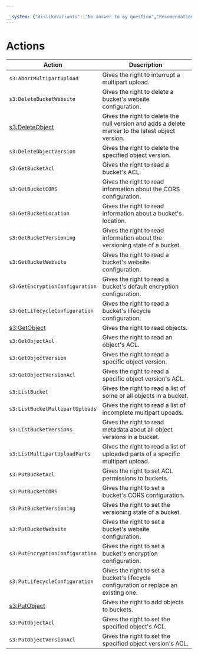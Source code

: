 ```yaml
---

__system: {"dislikeVariants":["No answer to my question","Recomendations didn't help","The content doesn't match title","Other"]}
---
```

# Actions

Action | Description
--- | ---
`s3:AbortMultipartUpload` | Gives the right to interrupt a multipart upload.
`s3:DeleteBucketWebsite` | Gives the right to delete a bucket's website configuration.
[s3:DeleteObject](../object/delete.md) | Gives the right to delete the null version and adds a delete marker to the latest object version.
`s3:DeleteObjectVersion` | Gives the right to delete the specified object version.
`s3:GetBucketAcl` | Gives the right to read a bucket's ACL.
`s3:GetBucketCORS` | Gives the right to read information about the CORS configuration.
`s3:GetBucketLocation` | Gives the right to read information about a bucket's location.
`s3:GetBucketVersioning` | Gives the right to read information about the versioning state of a bucket.
`s3:GetBucketWebsite` | Gives the right to read a bucket's website configuration.
`s3:GetEncryptionConfiguration` | Gives the right to read a bucket's default encryption configuration.
`s3:GetLifecycleConfiguration` | Gives the right to read a bucket's lifecycle configuration.
[s3:GetObject](../object/get.md) | Gives the right to read objects.
`s3:GetObjectAcl` | Gives the right to read an object's ACL.
`s3:GetObjectVersion` | Gives the right to read a specific object version.
`s3:GetObjectVersionAcl` | Gives the right to read a specific object version's ACL.
`s3:ListBucket` | Gives the right to read a list of some or all objects in a bucket.
`s3:ListBucketMultipartUploads` | Gives the right to read a list of incomplete multipart upoads.
`s3:ListBucketVersions` | Gives the right to read metadata about all object versions in a bucket.
`s3:ListMultipartUploadParts` | Gives the right to read a list of uploaded parts of a specific multipart upload.
`s3:PutBucketAcl` | Gives the right to set ACL permissions to buckets.
`s3:PutBucketCORS` | Gives the right to set a bucket's CORS configuration.
`s3:PutBucketVersioning` | Gives the right to set the versioning state of a bucket.
`s3:PutBucketWebsite` | Gives the right to set a bucket's website configuration.
`s3:PutEncryptionConfiguration` | Gives the right to set a bucket's encryption configuration.
`s3:PutLifecycleConfiguration` | Gives the right to set a bucket's lifecycle configuration or replace an existing one.
[s3:PutObject](../object/upload.md) | Gives the right to add objects to buckets.
`s3:PutObjectAcl` | Gives the right to set the specified object's ACL.
`s3:PutObjectVersionAcl` | Gives the right to set the specified object version's ACL.